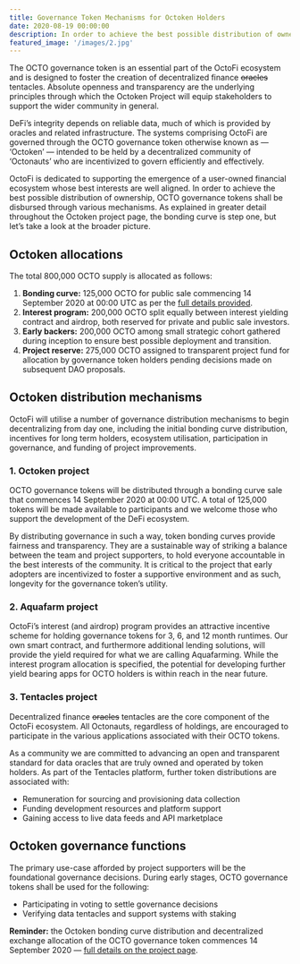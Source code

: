 ```yaml
---
title: Governance Token Mechanisms for Octoken Holders
date: 2020-08-19 00:00:00
description: In order to achieve the best possible distribution of ownership, OCTO governance tokens shall be disbursed through various mechanisms.
featured_image: '/images/2.jpg'
---
```


The OCTO governance token is an essential part of the OctoFi ecosystem and is designed to foster the creation of decentralized finance <s>oracles</s> tentacles. Absolute openness and transparency are the underlying principles through which the Octoken Project will equip stakeholders to support the wider community in general.

DeFi’s integrity depends on reliable data, much of which is provided by oracles and related infrastructure. The systems comprising OctoFi are governed through the OCTO governance token otherwise known as — ‘Octoken’ — intended to be held by a decentralized community of ‘Octonauts’ who are incentivized to govern efficiently and effectively.

OctoFi is dedicated to supporting the emergence of a user-owned financial ecosystem whose best interests are well aligned. In order to achieve the best possible distribution of ownership, OCTO governance tokens shall be disbursed through various mechanisms. As explained in greater detail throughout the Octoken project page, the bonding curve is step one, but let’s take a look at the broader picture.

## Octoken allocations 

The total 800,000 OCTO supply is allocated as follows:

1. **Bonding curve:** 125,000 OCTO for public sale commencing 14 September 2020 at 00:00 UTC as per the [full details provided](/project/token).
2. **Interest program:** 200,000 OCTO split equally between interest yielding contract and airdrop, both reserved for private and public sale investors.
3. **Early backers:** 200,000 OCTO among small strategic cohort gathered during inception to ensure best possible deployment and transition.
4. **Project reserve:** 275,000 OCTO assigned to transparent project fund for allocation by governance token holders pending decisions made on subsequent DAO proposals.

## Octoken distribution mechanisms

OctoFi will utilise a number of governance distribution mechanisms to begin decentralizing from day one, including the initial bonding curve distribution, incentives for long term holders, ecosystem utilisation, participation in governance, and funding of project improvements. 

### 1. Octoken project

OCTO governance tokens will be distributed through a bonding curve sale that commences 14 September 2020 at 00:00 UTC. A total of 125,000 tokens will be made available to participants and we welcome those who support the development of the DeFi ecosystem.

By distributing governance in such a way, token bonding curves provide fairness and transparency. They are a sustainable way of striking a balance between the team and project supporters, to hold everyone accountable in the best interests of the community. It is critical to the project that early adopters are incentivized to foster a supportive environment and as such, longevity for the governance token’s utility.

### 2. Aquafarm project

OctoFi’s interest (and airdrop) program provides an attractive incentive scheme for holding governance tokens for 3, 6, and 12 month runtimes. Our own smart contract, and furthermore additional lending solutions, will provide the yield required for what we are calling Aquafarming. While the interest program allocation is specified, the potential for developing further yield bearing apps for OCTO holders is within reach in the near future.

### 3. Tentacles project

Decentralized finance <s>oracles</s> tentacles are the core component of the OctoFi ecosystem. All Octonauts, regardless of holdings, are encouraged to participate in the various applications associated with their OCTO tokens. 

As a community we are committed to advancing an open and transparent standard for data oracles that are truly owned and operated by token holders. As part of the Tentacles platform, further token distributions are associated with:

* Remuneration for sourcing and provisioning data collection
* Funding development resources and platform support
* Gaining access to live data feeds and API marketplace

## Octoken governance functions

The primary use-case afforded by project supporters will be the foundational governance decisions. During early stages, OCTO governance tokens shall be used for the following:

* Participating in voting to settle governance decisions
* Verifying data tentacles and support systems with staking

**Reminder:** the Octoken bonding curve distribution and decentralized exchange allocation of the OCTO governance token commences 14 September 2020 — [full details on the project page](/project/token).
